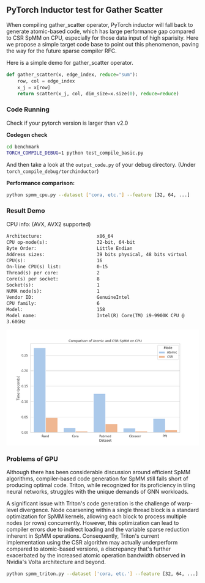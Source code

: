 ## PyTorch Inductor test for Gather Scatter

When compiling gather_scatter operator, PyTorch inductor will fall back to generate atomic-based code, which has large performance gap compared to CSR SpMM on CPU, especially for those data input of high sparisity.
Here we propose a simple target code base to point out this phenomenon, paving the way for the future sparse compiler RFC.

Here is a simple demo for gather_scatter operator.

```python
def gather_scatter(x, edge_index, reduce="sum"):
    row, col = edge_index
    x_j = x[row]
    return scatter(x_j, col, dim_size=x.size(0), reduce=reduce)
```

### Code Running

Check if your pytorch version is larger than v2.0

**Codegen check**

```bash
cd benchmark
TORCH_COMPILE_DEBUG=1 python test_compile_basic.py
```

And then take a look at the `output_code.py` of your debug directory. (Under `torch_compile_debug/torchinductor`)

**Performance comparison:**

```bash
python spmm_cpu.py --dataset ['cora, etc.'] --feature [32, 64, ...]
```

### Result Demo

CPU info: (AVX, AVX2 supported)

```
Architecture:                    x86_64
CPU op-mode(s):                  32-bit, 64-bit
Byte Order:                      Little Endian
Address sizes:                   39 bits physical, 48 bits virtual
CPU(s):                          16
On-line CPU(s) list:             0-15
Thread(s) per core:              2
Core(s) per socket:              8
Socket(s):                       1
NUMA node(s):                    1
Vendor ID:                       GenuineIntel
CPU family:                      6
Model:                           158
Model name:                      Intel(R) Core(TM) i9-9900K CPU @ 3.60GHz
```

![image info](./openmp/spmm.png)

### Problems of GPU

Although there has been considerable discussion around efficient SpMM algorithms, compiler-based code generation for SpMM still falls short of producing optimal code. Triton, while recognized for its proficiency in tiling neural networks, struggles with the unique demands of GNN workloads.

A significant issue with Triton's code generation is the challenge of warp-level divergence. Node coarsening within a single thread block is a standard optimization for SpMM kernels, allowing each block to process multiple nodes (or rows) concurrently. However, this optimization can lead to compiler errors due to indirect loading and the variable sparse reduction inherent in SpMM operations. Consequently, Triton's current implementation using the CSR algorithm may actually underperform compared to atomic-based versions, a discrepancy that's further exacerbated by the increased atomic operation bandwidth observed in Nvidia's Volta architecture and beyond.

```bash
python spmm_triton.py --dataset ['cora, etc.'] --feature [32, 64, ...]
```
